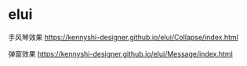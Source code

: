 # elui

手风琴效果
https://kennyshi-designer.github.io/elui/Collapse/index.html

弹窗效果
https://kennyshi-designer.github.io/elui/Message/index.html
